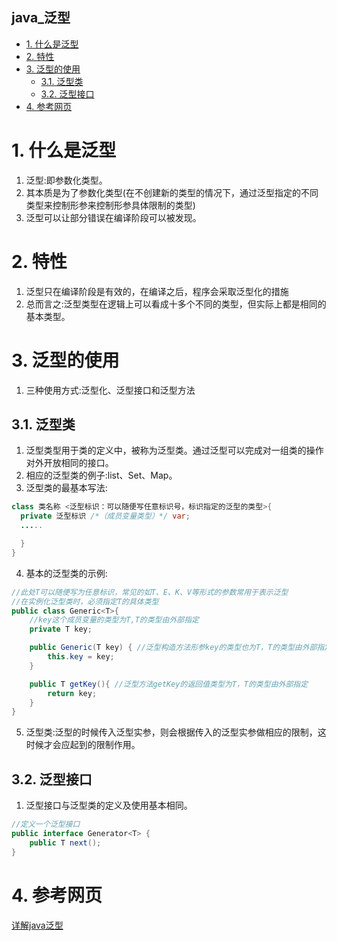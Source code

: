 java_泛型
---
<!-- TOC -->

- [1. 什么是泛型](#1-什么是泛型)
- [2. 特性](#2-特性)
- [3. 泛型的使用](#3-泛型的使用)
  - [3.1. 泛型类](#31-泛型类)
  - [3.2. 泛型接口](#32-泛型接口)
- [4. 参考网页](#4-参考网页)

<!-- /TOC -->
# 1. 什么是泛型
1. 泛型:即参数化类型。
2. 其本质是为了参数化类型(在不创建新的类型的情况下，通过泛型指定的不同类型来控制形参来控制形参具体限制的类型)
3. 泛型可以让部分错误在编译阶段可以被发现。

# 2. 特性
1. 泛型只在编译阶段是有效的，在编译之后，程序会采取泛型化的措施
2. 总而言之:泛型类型在逻辑上可以看成十多个不同的类型，但实际上都是相同的基本类型。

# 3. 泛型的使用
1. 三种使用方式:泛型化、泛型接口和泛型方法

## 3.1. 泛型类
1. 泛型类型用于类的定义中，被称为泛型类。通过泛型可以完成对一组类的操作对外开放相同的接口。
2. 相应的泛型类的例子:list、Set、Map。
3. 泛型类的最基本写法:
```java
class 类名称 <泛型标识：可以随便写任意标识号，标识指定的泛型的类型>{
  private 泛型标识 /*（成员变量类型）*/ var; 
  .....

  }
}
```
4. 基本的泛型类的示例:
```java
//此处T可以随便写为任意标识，常见的如T、E、K、V等形式的参数常用于表示泛型
//在实例化泛型类时，必须指定T的具体类型
public class Generic<T>{ 
    //key这个成员变量的类型为T,T的类型由外部指定  
    private T key;

    public Generic(T key) { //泛型构造方法形参key的类型也为T，T的类型由外部指定
        this.key = key;
    }

    public T getKey(){ //泛型方法getKey的返回值类型为T，T的类型由外部指定
        return key;
    }
}
```
5. 泛型类:泛型的时候传入泛型实参，则会根据传入的泛型实参做相应的限制，这时候才会应起到的限制作用。

## 3.2. 泛型接口
1. 泛型接口与泛型类的定义及使用基本相同。
```java
//定义一个泛型接口
public interface Generator<T> {
    public T next();
}
```

# 4. 参考网页

<a href = "https://www.cnblogs.com/coprince/p/8603492.html">详解java泛型</a>